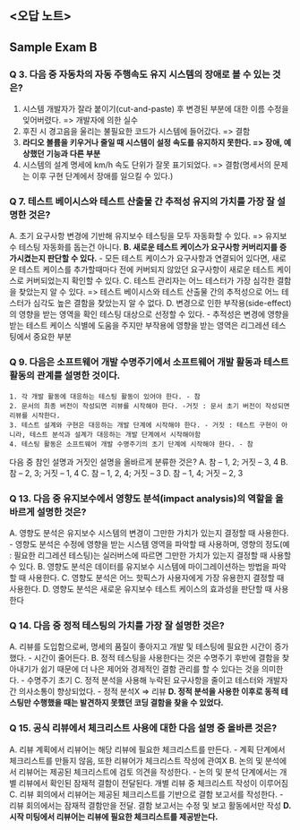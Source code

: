 ## <오답 노트>

##  Sample Exam B
### Q 3. 다음 중 자동차의 자동 주행속도 유지 시스템의 장애로 볼 수 있는 것은?
1. 시스템 개발자가 잘라 붙이기(cut-and-paste) 후 변경된 부분에 대한 이름 수정을 잊어버렸다. => 개발자에 의한 실수
2. 후진 시 경고음을 울리는 불필요한 코드가 시스템에 들어갔다. => 결함
3. **라디오 볼륨을 키우거나 줄일 때 시스템이 설정 속도를 유지하지 못한다. => 장애, 예상했던 기능과 다른 부분**
4. 시스템의 설계 명세에 km/h 속도 단위가 잘못 표기되었다. => 결함(명세서의 문제는 이후 구현 단계에서 장애를 일으킬 수 있다.)

### Q 7. 테스트 베이시스와 테스트 산출물 간 추적성 유지의 가치를 가장 잘 설명한 것은?
A. 초기 요구사항 변경에 기반해 유지보수 테스팅을 모두 자동화할 수 있다. => 유지보수 테스팅 자동화를 돕는건 아니다.
**B. 새로운 테스트 케이스가 요구사항 커버리지를 증가시켰는지 판단할 수 있다.**
	- 모든 테스트 케이스가 요구사항과 연결되어 있다면, 새로운 테스트 케이스를 추가할때마다 전에 커버되지 않았던 요구사항이 새로운 테스트 케이스로 커버되었는지 확인할 수 있다.
C. 테스트 관리자는 어느 테스터가 가장 심각한 결함을 찾았는지 알 수 있다. => 테스트 베이시스와 테스트 산출물 간의 추적성으로 어느 테스터가 심각도 높은 결함을 찾았는지 알 수 없다.
D. 변경으로 인한 부작용(side-effect)의 영향을 받는 영역을 확인 테스팅 대상으로 선정할 수 있다. 
	- 추적성은 변경에 영향을 받는 테스트 케이스 식별에 도움을 주지만 부작용에 영향을 받는 영역은 리그레션 테스팅에서 중요한 부분

### Q 9. 다음은 소프트웨어 개발 수명주기에서 소프트웨어 개발 활동과 테스트 활동의 관계를 설명한 것이다.
```
1. 각 개발 활동에 대응하는 테스팅 활동이 있어야 한다. - 참
2. 문서의 최종 버전이 작성되면 리뷰를 시작해야 한다. -거짓 : 문서 초기 버전이 작성되면 리뷰를 시작한다.
3. 테스트 설계와 구현은 대응하는 개발 단계에 시작해야 한다. - 거짓 : 테스트 구현이 아니라, 테스트 분석과 설계가 대응하는 개발 단계에서 시작해야함
4. 테스팅 활동은 소프트웨어 개발 수명주기의 초기 단계에 시작해야 한다. - 참
```
다음 중 참인 설명과 거짓인 설명을 올바르게 분류한 것은?
A. 참 – 1, 2; 거짓 – 3, 4
B. 참 – 2, 3; 거짓 – 1, 4
C. 참 – 1, 2, 4; 거짓 – 3
D. 참 – 1, 4; 거짓 – 2, 3

### Q 13. 다음 중 유지보수에서 영향도 분석(impact analysis)의 역할을 올바르게 설명한 것은?
A. 영향도 분석은 유지보수 시스템의 변경이 그만한 가치가 있는지 결정할 때 사용한다.
	- 영향도 분석은 수정에 영향을 받는 시스템 영역을 파악할 때 사용하며, 영향의 정도(예 : 필요한 리그레션 테스팅)는 실러버스에 따르면 그만한 가치가 있는지 결정할 때 사용할 수 있다.
B. 영향도 분석은 데이터를 유지보수 시스템에 마이그레이션하는 방법을 파악할 때 사용한다.
C. 영향도 분석은 어느 핫픽스가 사용자에게 가장 유용한지 결정할 때 사용한다.
D. 영향도 분석은 새로운 유지보수 테스트 케이스의 효과성을 판단할 때 사용한다

### Q 14. 다음 중 정적 테스팅의 가치를 가장 잘 설명한 것은?
A. 리뷰를 도입함으로써, 명세의 품질이 좋아지고 개발 및 테스팅에 필요한 시간이 증가했다.
	- 시간이 줄어든다. 
B. 정적 테스팅을 사용한다는 것은 수명주기 후반에 결함을 찾아내기가 쉽기 때문에 더 나은 제어와 경제적인 결함 관리를 할 수 있다는 것을 의미한다.
	- 수명주기 초기
C. 정적 분석을 사용해 누락된 요구사항을 줄이고 테스터와 개발자 간 의사소통이 향상되었다.
	- 정적 분석X => 리뷰
**D. 정적 분석을 사용한 이후로 동적 테스팅만 수행했을 때는 발견하지 못했던 코딩 결함을 찾을 수 있었다.**

### Q 15. 공식 리뷰에서 체크리스트 사용에 대한 다음 설명 중 올바른 것은?
A. 리뷰 계획에서 리뷰어는 해당 리뷰에 필요한 체크리스트를 만든다.
	- 계획 단계에서 체크리스트를 만들지 않음, 또한 리뷰어가 체크리스트 작성에 관여X
B. 논의 및 분석에서 리뷰어는 제공된 체크리스트에 검토 의견을 작성한다.
	- 논의 및 분석 단계에서는 개별 리뷰에서 확인된 잠재적 결함이 전달된다. 개별 리뷰 중 체크리스트 작성이 이루어짐
C. 리뷰 회의에서 리뷰어는 제공된 체크리스트를 기반으로 결함 보고서를 작성한다.
	- 리뷰 회의에서는 잠재적 결함만을 전달. 결함 보고서는 수정 및 보고 활동에서만 작성
**D. 시작 미팅에서 리뷰어는 리뷰에 필요한 체크리스트를 제공받는다.**
